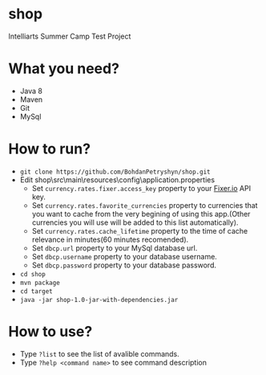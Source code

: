 # shop
Intelliarts Summer Camp Test Project

# What you need?
- Java 8
- Maven
- Git
- MySql

# How to run?
- `git clone https://github.com/BohdanPetryshyn/shop.git`
- Edit shop\src\main\resources\config\application.properties
  - Set `currency.rates.fixer.access_key` property to your [Fixer.io](https://fixer.io) API key.
  - Set `currency.rates.favorite_currencies` property to currencies that you want to cache from the very begining of using this app.(Other currencies you will use will be added to this list automatically).
  - Set `currency.rates.cache_lifetime` property to the time of cache relevance in minutes(60 minutes recomended).
  - Set `dbcp.url` property to your MySql database url.
  - Set `dbcp.username` property to your database username.
  - Set `dbcp.password` property to your database password.
- `cd shop`
- `mvn package`
- `cd target`
- `java -jar shop-1.0-jar-with-dependencies.jar `

# How to use?
- Type `?list` to see the list of avalible commands.
- Type `?help <command name>` to see command description
